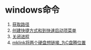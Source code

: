 # windows命令

1. [获取路径](获取路径.md)
2. [创建快捷方式和到快速启动项菜单](创建快捷方式和到快速启动项菜单.md)
3. [关闭进程](关闭进程.md)
4. [mklink将两个硬盘想链接_为C盘腾位置](mklink将两个硬盘想链接_为C盘腾位置.md)